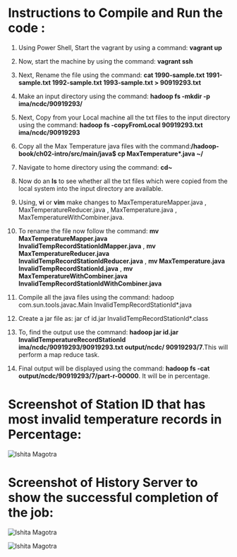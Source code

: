 # Instructions to Compile and Run the code :

1. Using Power Shell, Start the vagrant by using a command: **vagrant up**
2. Now, start the machine by using the command: **vagrant ssh**
3. Next, Rename the file using the command: **cat 1990-sample.txt 1991-sample.txt 1992-sample.txt 1993-sample.txt > 90919293.txt**
4. Make an input directory using the command: **hadoop fs -mkdir -p ima/ncdc/90919293/**
5. Next, Copy from your Local machine all the txt files to the input directory using the command: **hadoop fs -copyFromLocal 90919293.txt ima/ncdc/90919293**
6. Copy all the Max Temperature java files with the command:**/hadoop-book/ch02-intro/src/main/java$ cp MaxTemperature*.java ~/**
7. Navigate to home directory using the command: **cd~**
8. Now do an **ls** to see whether all the txt files which were copied from the local system into the input directory are available. 
9. Using, **vi** or **vim** make changes to MaxTemperatureMapper.java , MaxTemperatureReducer.java , MaxTemperature.java , MaxTemperatureWithCombiner.java.
10. To rename the file now follow the command: **mv MaxTemperatureMapper.java InvalidTempRecordStationIdMapper.java** ,
                                               **mv MaxTemperatureReducer.java InvalidTempRecordStationIdReducer.java** ,
                                               **mv MaxTemperature.java InvalidTempRecordStationId.java** ,
                                               **mv MaxTemperatureWithCombiner.java InvalidTempRecordStationIdWithCombiner.java**
                                               
                                               
11. Compile all the java files using the command: hadoop com.sun.tools.javac.Main InvalidTempRecordStationId*.java
12. Create a jar file as: jar cf id.jar InvalidTempRecordStationId*.class
13. To, find the output use the command: **hadoop jar id.jar InvalidTemperatureRecordStationId ima/ncdc/90919293/90919293.txt output/ncdc/
90919293/7**.This will perform a map reduce task. 
14. Final output will be displayed using the command: **hadoop fs -cat output/ncdc/90919293/7/part-r-00000**. It will be in percentage.
                                                     
 
# Screenshot of Station ID that has most invalid temperature records in Percentage: 
![Ishita Magotra](https://github.com/illinoistech-itm/imagotra/blob/master/ITMD-521/Week-05/item-three/Percentage%20output.JPG)

# Screenshot of History Server to show the successful completion of the job:
![Ishita Magotra](https://github.com/illinoistech-itm/imagotra/blob/master/ITMD-521/Week-05/item-three/Jobhistory.JPG)

![Ishita Magotra](https://github.com/illinoistech-itm/imagotra/blob/master/ITMD-521/Week-05/item-three/JobHistory1.JPG)

